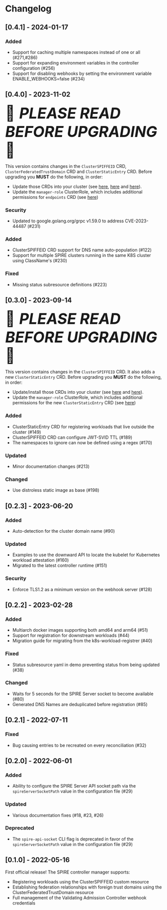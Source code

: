 # Changelog

## [0.4.1] - 2024-01-17

### Added

- Support for caching multiple namespaces instead of one or all (#271,#286)
- Support for expanding environment variables in the controller configuration (#256)
- Support for disabling webhooks by setting the environment variable ENABLE_WEBHOOKS=false (#234)

## [0.4.0] - 2023-11-02

<font size='7'>:rotating_light: ***PLEASE READ BEFORE UPGRADING*** :rotating_light:</font>

 This version contains changes in the `ClusterSPIFFEID` CRD, `ClusterFederatedTrustDomain` CRD and `ClusterStaticEntry` CRD. Before upgrading you __MUST__ do the following, in order:

- Update those CRDs into your cluster (see [here](./config/crd/bases/spire.spiffe.io_clusterspiffeids.yaml), [here](./config/crd/bases/spire.spiffe.io_clusterfederatedtrustdomains.yaml) and [here](.config/crd/bases/spire.spiffe.io_clusterstaticentries.yaml)).
- Update the `manager-role` ClusterRole, which includes additional permissions for `endpoints` CRD (see [here](./config/rbac/role.yaml))

### Security

- Updated to google.golang.org/grpc v1.59.0 to address CVE-2023-44487 (#231)

### Added

- ClusterSPIFFEID CRD support for DNS name auto-population (#122)
- Support for multiple SPIRE clusters running in the same K8S cluster using ClassName's (#230)

### Fixed

- Missing status subresource definitions (#223)

## [0.3.0] - 2023-09-14

<font size='7'>:rotating_light: ***PLEASE READ BEFORE UPGRADING*** :rotating_light:</font>

 This version contains changes in the `ClusterSPIFFEID` CRD. It also adds a new `ClusterStaticEntry` CRD. Before upgrading you __MUST__ do the following, in order:

- Update/install those CRDs into your cluster (see [here](./config/crd/bases/spire.spiffe.io_clusterstaticentries.yaml) and [here](./config/crd/bases/spire.spiffe.io_clusterspiffeids.yaml)).
- Update the `manager-role` ClusterRole, which includes additional permissions for the new `ClusterStaticEntry` CRD (see [here](./config/rbac/role.yaml))

### Added

- ClusterStaticEntry CRD for registering workloads that live outside the cluster (#149)
- ClusterSPIFFEID CRD can configure JWT-SVID TTL (#189)
- The namespaces to ignore can now be defined using a regex (#170)

### Updated

- Minor documentation changes (#213)

### Changed

- Use distroless static image as base (#198)

## [0.2.3] - 2023-06-20

### Added

- Auto-detection for the cluster domain name (#90)

### Updated

- Examples to use the downward API to locate the kubelet for Kubernetes workload attestation (#160)
- Migrated to the latest controller runtime (#151)

### Security

- Enforce TLS1.2 as a minimum version on the webhook server (#128)

## [0.2.2] - 2023-02-28

### Added

- Multiarch docker images supporting both amd64 and arm64 (#51)
- Support for registration for downstream workloads (#44)
- Migration guide for migrating from the k8s-workload-registrer (#40)

### Fixed

- Status subresource yaml in demo preventing status from being updated (#38)

### Changed

- Waits for 5 seconds for the SPIRE Server socket to become available (#80)
- Generated DNS Names are deduplicated before registration (#85)

## [0.2.1] - 2022-07-11

### Fixed

- Bug causing entries to be recreated on every reconciliation (#32)

## [0.2.0] - 2022-06-01

### Added

- Ability to configure the SPIRE Server API socket path via the `spireServerSocketPath` value in the configuration file (#29)

### Updated

- Various documentation fixes (#18, #23, #26)

### Deprecated

- The `spire-api-socket` CLI flag is deprecated in favor of the `spireServerSocketPath` value in the configuration file (#29)

## [0.1.0] - 2022-05-16

First official release! The SPIRE controller manager supports:
- Registering workloads using the ClusterSPIFFEID custom resource
- Establishing federation relationships with foreign trust domains using the ClusterFederatedTrustDomain resource
- Full management of the Validating Admission Controller webhook credentials
